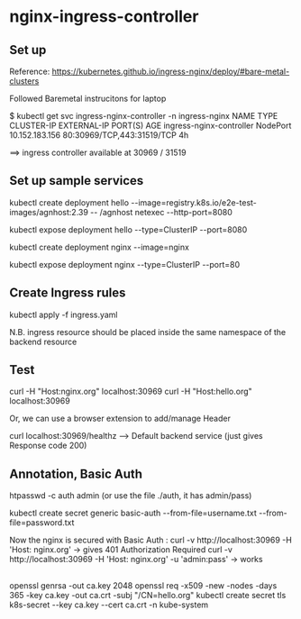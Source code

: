 # nginx-ingress-controller

## Set up
Reference: https://kubernetes.github.io/ingress-nginx/deploy/#bare-metal-clusters

Followed Baremetal instrucitons for laptop

$ kubectl get svc ingress-nginx-controller -n ingress-nginx
NAME                       TYPE       CLUSTER-IP       EXTERNAL-IP   PORT(S)                      AGE
ingress-nginx-controller   NodePort   10.152.183.156   <none>        80:30969/TCP,443:31519/TCP   4h

==> ingress controller available at 30969 / 31519

## Set up sample services

kubectl create deployment hello --image=registry.k8s.io/e2e-test-images/agnhost:2.39 -- /agnhost netexec --http-port=8080

kubectl expose deployment hello --type=ClusterIP --port=8080

kubectl create deployment nginx --image=nginx

kubectl expose deployment nginx --type=ClusterIP --port=80


## Create Ingress rules

kubectl apply -f ingress.yaml

N.B. ingress resource should be placed inside the same namespace of the backend resource

## Test

curl -H "Host:nginx.org" localhost:30969
curl -H "Host:hello.org" localhost:30969

Or, we can use a browser extension to add/manage Header 

curl localhost:30969/healthz --> Default backend service (just gives Response code 200)


## Annotation, Basic Auth
 
htpasswd -c auth admin    (or use the file ./auth, it has admin/pass)

kubectl create secret generic basic-auth --from-file=username.txt --from-file=password.txt

Now the nginx is secured with Basic Auth : 
curl -v http://localhost:30969 -H 'Host: nginx.org' -> gives 401 Authorization Required
 curl -v http://localhost:30969 -H 'Host: nginx.org' -u  'admin:pass' -> works 

## 


openssl genrsa -out ca.key 2048
openssl req -x509 -new -nodes  -days 365 -key ca.key -out ca.crt -subj "/CN=hello.org"
kubectl create secret tls k8s-secret --key ca.key --cert ca.crt -n kube-system
